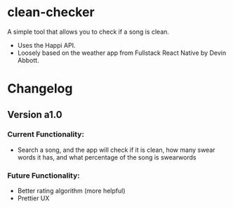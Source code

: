 # clean-checker
A simple tool that allows you to check if a song is clean.

 - Uses the Happi API. 
 - Loosely based on the weather app from Fullstack React Native by Devin Abbott. 
# Changelog
## Version a1.0 
### Current Functionality: 
 - Search a song, and the app will check if it is clean, how many swear words it has, and what percentage of the song is swearwords 
### Future Functionality: 
 - Better rating algorithm (more helpful) 
 - Prettier UX
